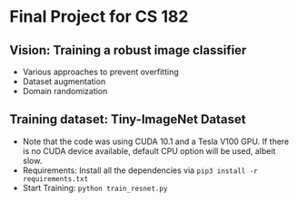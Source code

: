 # Final Project for CS 182
## Vision: Training a robust image classifier
* Various approaches to prevent overfitting
* Dataset augmentation
* Domain randomization
## Training dataset: Tiny-ImageNet Dataset
* Note that the code was using CUDA 10.1 and a Tesla V100 GPU. If there is no CUDA device available, default CPU option will be used, albeit slow. 
* Requirements: Install all the dependencies via 
  ```pip3 install -r requirements.txt```
* Start Training: 
  ```python train_resnet.py```
